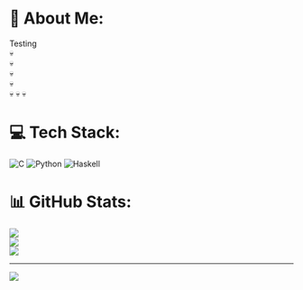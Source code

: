 # 💫 About Me:
Testing<br>💀 <br>💀 <br>💀 <br>💀 <br>💀 💀 💀 


# 💻 Tech Stack:
![C](https://img.shields.io/badge/c-%2300599C.svg?style=for-the-badge&logo=c&logoColor=white) ![Python](https://img.shields.io/badge/python-3670A0?style=for-the-badge&logo=python&logoColor=ffdd54) ![Haskell](https://img.shields.io/badge/Haskell-5e5086?style=for-the-badge&logo=haskell&logoColor=white)
# 📊 GitHub Stats:
![](https://github-readme-stats.vercel.app/api?username=KronusAlpha&theme=dark&hide_border=false&include_all_commits=false&count_private=false)<br/>
![](https://github-readme-streak-stats.herokuapp.com/?user=KronusAlpha&theme=dark&hide_border=false)<br/>
![](https://github-readme-stats.vercel.app/api/top-langs/?username=KronusAlpha&theme=dark&hide_border=false&include_all_commits=false&count_private=false&layout=compact)

---
[![](https://visitcount.itsvg.in/api?id=KronusAlpha&icon=0&color=1)](https://visitcount.itsvg.in)

<!-- Proudly created with GPRM ( https://gprm.itsvg.in ) -->

